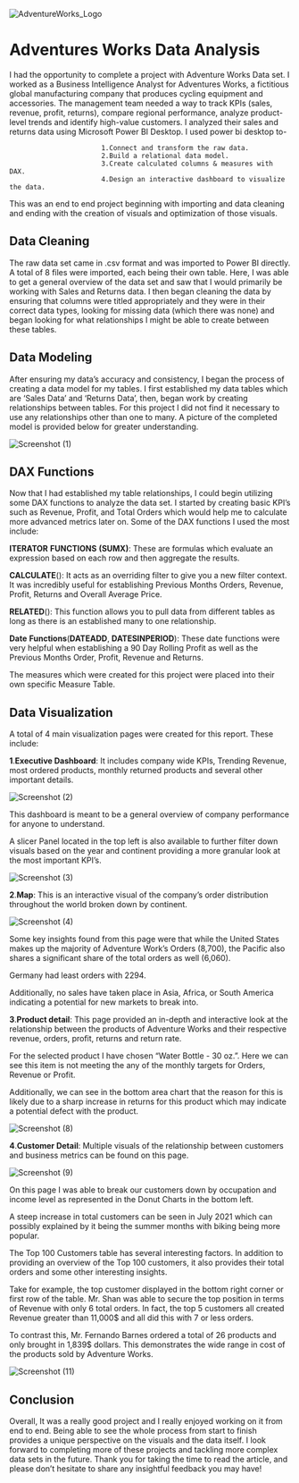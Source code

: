 ![AdventureWorks_Logo](https://github.com/Prat-21/Adventure-Works-Report/assets/165648053/68b7dc07-0956-4639-a522-753a4935799b)

# Adventures Works Data Analysis
I had the opportunity to complete a project with Adventure Works Data set.
I worked as a Business Intelligence Analyst for Adventures Works, a fictitious global manufacturing company that produces cycling equipment and accessories.
The management team needed a way to track KPIs (sales, revenue, profit, returns), compare regional performance, analyze product-level trends and identify high-value customers.
I analyzed their sales and returns data using Microsoft Power BI Desktop.
I used power bi desktop to-

                           1.Connect and transform the raw data.
                           2.Build a relational data model.
                           3.Create calculated columns & measures with DAX.
                           4.Design an interactive dashboard to visualize the data.
                          

This was an end to end project beginning with importing and data cleaning and ending with the creation of visuals and optimization of those visuals.

## Data Cleaning

The raw data set came in .csv format and was imported to Power BI directly. A total of 8 files were imported, each being their own table. Here, I was able to get a general overview of the data set and saw that I would primarily be working with Sales and Returns data. I then began cleaning the data by ensuring that columns were titled appropriately and they were in their correct data types, looking for missing data (which there was none) and began looking for what relationships I might be able to create between these tables.

## Data Modeling

After ensuring my data’s accuracy and consistency, I began the process of creating a data model for my tables. I first established my data tables which are ‘Sales Data’ and ‘Returns Data’, then, began work by creating relationships between tables. For this project I did not find it necessary to use any relationships other than one to many. A picture of the completed model is provided below for greater understanding.



![Screenshot (1)](https://github.com/Prat-21/Adventure-Works-Report/assets/165648053/a5032d5d-fc94-4091-9727-6810353fd9b9)



## DAX Functions

Now that I had established my table relationships, I could begin utilizing some DAX functions to analyze the data set. I started by creating basic KPI’s such as Revenue, Profit, and Total Orders which would help me to calculate more advanced metrics later on. Some of the DAX functions I used the most include:

  **ITERATOR** **FUNCTIONS** **(**SUMX**)**: These are formulas which evaluate an expression based on each row and then aggregate the results.

  **CALCULATE**(): It acts as an overriding filter to give you a new filter context. It was incredibly useful for establishing Previous Months Orders, Revenue, Profit, Returns and Overall Average Price.

  **RELATED**(): This function allows you to pull data from different tables as long as there is an established many to one relationship.

  **Date** **Functions**(**DATEADD**, **DATESINPERIOD**): These date functions were very helpful when establishing a 90 Day Rolling Profit as well as the Previous Months Order, Profit, Revenue and Returns.

The measures which were created for this project were placed into their own specific Measure Table.

## Data Visualization

A total of 4 main visualization pages were created for this report. These include:


**1**.**Executive Dashboard**: It includes company wide KPIs, Trending Revenue, most ordered products, monthly returned products and several other important details.


![Screenshot (2)](https://github.com/Prat-21/Adventure-Works-Report/assets/165648053/d2d27fac-d41e-4984-9582-a6ef7b7e5a1e)



This dashboard is meant to be a general overview of company performance for anyone to understand.

A slicer Panel located in the top left is also available to further filter down visuals based on the year and continent providing a more granular look at the most important KPI’s.



![Screenshot (3)](https://github.com/Prat-21/Adventure-Works-Report/assets/165648053/27495ef3-c229-4a4b-8c39-d3fe6b2786d6)



**2**.**Map**: This is an interactive visual of the company’s order distribution throughout the world broken down by continent.



![Screenshot (4)](https://github.com/Prat-21/Adventure-Works-Report/assets/165648053/b6765275-c929-4b66-93b2-a186da8b0ef9)



Some key insights found from this page were that while the United States makes up the majority of Adventure Work’s Orders (8,700), the Pacific also shares a significant share of the total orders as well (6,060).

Germany had least orders with 2294.

Additionally, no sales have taken place in Asia, Africa, or South America indicating a potential for new markets to break into.

**3**.**Product detail**: This page provided an in-depth and interactive look at the relationship between the products of Adventure Works and their respective revenue, orders, profit, returns and return rate.

For the selected product I have chosen “Water Bottle - 30 oz.”. Here we can see this item is not meeting the any of the monthly targets for Orders, Revenue or Profit.

Additionally, we can see in the bottom area chart that the reason for this is likely due to a sharp increase in returns for this product which may indicate a potential defect with the product.



![Screenshot (8)](https://github.com/Prat-21/Adventure-Works-Report/assets/165648053/ba3a5cde-4e85-4464-a1de-47c8dfd60841)




**4**.**Customer Detail**:  Multiple visuals of the relationship between customers and business metrics can be found on this page.




![Screenshot (9)](https://github.com/Prat-21/Adventure-Works-Report/assets/165648053/a11b881e-cf00-42f5-93c8-939b31d3e4d3)



On this page I was able to break our customers down by occupation and income level as represented in the Donut Charts in the bottom left.

A steep increase in total customers can be seen in July 2021 which can possibly explained by it being the summer months with biking being more popular.

The Top 100 Customers table has several interesting factors. In addition to providing an overview of the Top 100 customers, it also provides their total orders and some other interesting insights.

Take for example, the top customer displayed in the bottom right corner or first row of the table. Mr. Shan was able to secure the top position in terms of Revenue with only 6 total orders. In fact, the top 5 customers all created Revenue greater than 11,000$ and all did this with 7 or less orders.

To contrast this, Mr. Fernando Barnes ordered a total of 26 products and only brought in 1,839$ dollars. This demonstrates the wide range in cost of the products sold by Adventure Works.



![Screenshot (11)](https://github.com/Prat-21/Adventure-Works-Report/assets/165648053/0fdd6467-0140-4599-810a-da069eee2d61)




## Conclusion

Overall, It was a really good project and I really enjoyed working on it from end to end. Being able to see the whole process from start to finish provides a unique perspective on the visuals and the data itself. I look forward to completing more of these projects and tackling more complex data sets in the future. Thank you for taking the time to read the article, and please don’t hesitate to share any insightful feedback you may have!
